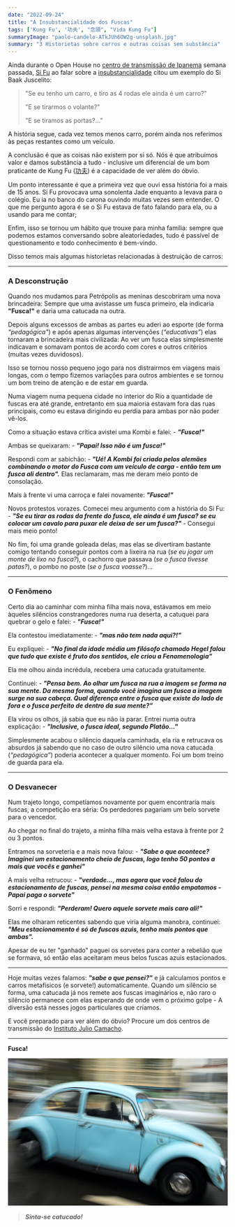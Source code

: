 ```yaml
---
date: "2022-09-24"
title: "A Insubstancialidade dos Fuscas"
tags: ['Kung Fu', '功夫', "念頭", "Vida Kung Fu"]
summaryImage: "paolo-candelo-ATkJUh6OW2g-unsplash.jpg"
summary: "3 Historietas sobre carros e outras coisas sem substância"
---
```


Ainda durante o Open House no [centro de transmissão de Ipanema](https://mestrejuliocamacho.com/os-centros/) semana passada, [Si Fu](http://mestrejuliocamacho.com "Mestre Julio Camacho") ao falar sobre a [insubstancialidade](../3-registros-da-existencia) citou um exemplo do Si Baak Juscelito:

> "Se eu tenho um carro, e tiro as 4 rodas ele ainda é um carro?"
> 
> "E se tirarmos o volante?"
> 
> "E se tiramos as portas?..."

A história segue, cada vez temos menos carro, porém ainda nos referimos às peças restantes como um veículo.

A conclusão é que as coisas não existem por si só.  Nós é que atribuímos valor e damos substância a tudo - inclusive um diferencial de um bom praticante de Kung Fu ([功夫](https://www.mdbg.net/chinese/dictionary?page=chardict&cdcanoce=0&cdqchi=%E5%8A%9F%E5%A4%AB)) é a capacidade de ver além do óbvio.

Um ponto interessante é que a primeira vez que ouvi essa história foi a mais de 15 anos. Si Fu provocava uma sonolenta Jade enquanto a levava para o colégio. Eu ia no banco do carona ouvindo muitas vezes sem entender. O que me pergunto agora é se o Si Fu estava de fato falando para ela, ou a usando para me contar;

Enfim, isso se tornou um hábito que trouxe para minha família: sempre que podemos estamos conversando sobre aleatoriedades, tudo é passível de questionamento e todo conhecimento é bem-vindo.

Disso temos mais algumas historietas relacionadas à destruição de carros:

***

### A Desconstrução

Quando nos mudamos para Petrópolis as meninas descobriram uma nova brincadeira: Sempre que uma avistasse um fusca primeiro, ela indicaria __"Fusca!"__ e daria uma catucada na outra.

Depois alguns excessos de ambas as partes eu aderi ao esporte (de forma *“pedagógica"*) e após apenas algumas intervenções (*“educativas”*) elas tornaram a brincadeira mais civilizada: Ao ver um fusca elas simplesmente indicavam e somavam pontos de acordo com cores e outros critérios (muitas vezes duvidosos).

Isso se tornou nosso pequeno jogo para nos distrairmos em viagens mais longas, com o tempo fizemos variações para outros ambientes e se tornou um bom treino de atenção e de estar em guarda.

Numa viagem numa pequena cidade no interior do Rio a quantidade de fuscas era até grande, entretanto em sua maioria estavam fora das ruas principais, como eu estava dirigindo eu perdia para ambas por não poder vê-los.

Como a situação estava crítica avistei uma Kombi e falei: - *__"Fusca!"__*

Ambas se queixaram: - *__"Papai! Isso não é um fusca!"__*

Respondi com ar sabichão: - ***"Ué! A Kombi foi criada pelos alemães combinando o motor do Fusca com um veículo de carga - então tem um fusca ali dentro".*** Elas reclamaram, mas me deram meio ponto de consolação.

Mais à frente vi uma carroça e falei novamente: ***"Fusca!"*** 

Novos protestos vorazes. Comecei meu argumento com a história do Si Fu: - ***"Se eu tirar as rodas da frente do fusca, ele ainda é um fusca? se eu colocar um cavalo para puxar ele deixa de ser um fusca?"*** - Consegui mais meio ponto!

No fim, foi uma grande goleada delas, mas elas se divertiram bastante comigo tentando conseguir pontos com a lixeira na rua (*se eu jogar um monte de lixo no fusca?*), o cachorro que passava (*se o fusca tivesse patas?*), o pombo no poste (*se o fusca voasse?*)...

***

### O Fenômeno

Certo dia ao caminhar com minha filha mais nova, estávamos em meio àqueles silêncios constrangedores numa rua deserta, a catuquei para quebrar o gelo e falei: - ***"Fusca!"***

Ela contestou imediatamente: - ***"mas não tem nada aqui?!"***

Eu expliquei: - ***"No final da idade média um filósofo chamado Hegel falou que tudo que existe é fruto dos sentidos, ele criou a Fenomenologia"***

Ela me olhou ainda incrédula, recebera uma catucada gratuitamente.

Continuei: - ***"Pensa bem. Ao olhar um fusca na rua a imagem se forma na sua mente. Da mesma forma, quando você imagina um fusca a imagem surge na sua cabeça. Qual diferença entre o fusca que existe do lado de fora e o fusca perfeito de dentro da sua mente?"***

Ela virou os olhos, já sabia que eu não ia parar. Entrei numa outra explicação: - ***"Inclusive, o fusca ideal, segundo Platão..."***

Simplesmente acabou o silêncio daquela caminhada, ela ria e retrucava os absurdos já sabendo que no caso de outro silêncio uma nova catucada (*“pedagógica”*) poderia acontecer a qualquer momento. Foi um bom treino de guarda para ela.

***

### O Desvanecer

Num trajeto longo, competíamos novamente por quem encontraria mais fuscas, a competição era séria: Os perdedores pagariam um belo sorvete para o vencedor.

Ao chegar no final do trajeto, a minha filha mais velha estava à frente por 2 ou 3 pontos. 

Entramos na sorveteria e a mais nova falou: - ***"Sabe o que acontece? Imaginei um estacionamento cheio de fuscas, logo tenho 50 pontos a mais que vocês e ganhei"***

A mais velha retrucou: - ***"verdade..., mas agora que você falou do estacionamento de fuscas, pensei na mesma coisa então empatamos - Papai paga o sorvete"***

Sorri e respondi: ***"Perderam! Quero aquele sorvete mais caro ali!"***

Elas me olharam reticentes sabendo que viria alguma manobra, continuei: ***"Meu estacionamento é só de fuscas azuis, tenho mais pontos que ambas".***

Apesar de eu ter "ganhado" paguei os sorvetes para conter a rebelião que se formava, só então elas aceitaram meus belos fuscas azuis estacionados.

***

Hoje muitas vezes falamos: ***"sabe o que pensei?"*** e já calculamos pontos e carros metafísicos (e sorvete!) automaticamente. Quando um silêncio se forma, uma catucada já nos remete aos fuscas imaginários e, não raro o silêncio permanece com elas esperando de onde vem o próximo golpe - A diversão está nesses jogos particulares que criamos.

E você preparado para ver além do óbvio? Procure um dos centros de transmissão do [Instituto Julio Camacho](https://mestrejuliocamacho.com).

***

**Fusca!**

![Fusca! Sinta-se catucado!](./paolo-candelo-ATkJUh6OW2g-unsplash.jpg "https://unsplash.com/@paolocandelo")

> ***Sinta-se catucado!***